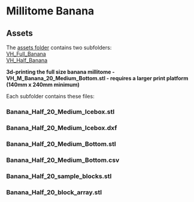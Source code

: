 # Millitome Banana

## Assets

The [assets folder](https://github.com/hubmapconsortium/hra-millitome-generator/tree/pbi-banana-ccf/Assets) contains two subfolders:<br> 
[VH_Full_Banana](https://github.com/hubmapconsortium/hra-millitome-generator/tree/pbi-banana-ccf/Assets/VH_Full_Banana)<br>
[VH_Half_Banana](https://github.com/hubmapconsortium/hra-millitome-generator/tree/pbi-banana-ccf/Assets/VH_Half_Banana)<br>

**3d-printing the full size banana millitome - VH_M_Banana_20_Medium_Bottom.stl - requires a larger print platform (140mm x 240mm minimum)**

Each subfolder contains these files:




### Banana_Half_20_Medium_Icebox.stl
### Banana_Half_20_Medium_Icebox.dxf
### Banana_Half_20_Medium_Bottom.stl
### Banana_Half_20_Medium_Bottom.csv

### Banana_Half_20_sample_blocks.stl
### Banana_Half_20_block_array.stl



